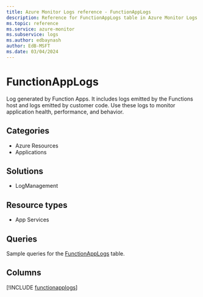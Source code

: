 ```yaml
---
title: Azure Monitor Logs reference - FunctionAppLogs
description: Reference for FunctionAppLogs table in Azure Monitor Logs.
ms.topic: reference
ms.service: azure-monitor
ms.subservice: logs
ms.author: edbaynash
author: EdB-MSFT
ms.date: 03/04/2024
---
```


# FunctionAppLogs

Log generated by Function Apps. It includes logs emitted by the Functions host and logs emitted by customer code. Use these logs to monitor application health, performance, and behavior.


## Categories

- Azure Resources
- Applications

## Solutions

- LogManagement

## Resource types

- App Services

## Queries

 Sample queries for the [FunctionAppLogs](/azure/azure-monitor/reference/queries/functionapplogs) table.


## Columns
  
[!INCLUDE [functionapplogs](.././tables/includes/functionapplogs-include.md)]
